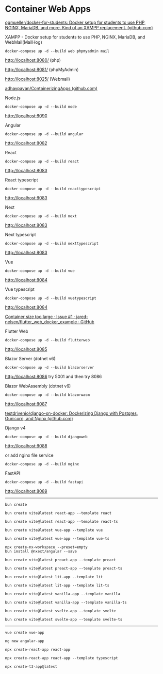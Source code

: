 # Container Web Apps

[ogmueller/docker-for-students: Docker setup for students to use PHP, NGINX, MariaDB, and more. Kind of an XAMPP replacement. (github.com)](https://github.com/ogmueller/docker-for-students)

XAMPP - Docker setup for students to use PHP, NGINX, MariaDB, and WebMail(MailHog)

```
docker-compose up -d --build web phpmyadmin mail
```

<http://localhost:8080/> (php)

<http://localhost:8081/> (phpMyAdmin)

<http://localhost:8025/> (Webmail)

[adhavpavan/ContainerizingApps (github.com)](https://github.com/adhavpavan/ContainerizingApps)

Node.js

```
docker-compose up -d --build node
```

<http://localhost:8090>

Angular

```
docker-compose up -d --build angular
```

<http://localhost:8082>

React

```
docker-compose up -d --build react
```

<http://localhost:8083>

React typescript

```
docker-compose up -d --build reacttypescript
```

<http://localhost:8083>

Next

```
docker-compose up -d --build next
```

<http://localhost:8083>

Next typescript

```
docker-compose up -d --build nexttypescript
```

<http://localhost:8083>

Vue

```
docker-compose up -d --build vue
```

<http://localhost:8084>

Vue typescript

```
docker-compose up -d --build vuetypescript
```

<http://localhost:8084>

[Container size too large · Issue #1 · jared-nelsen/flutter_web_docker_example · GitHub](https://github.com/jared-nelsen/flutter_web_docker_example/issues/1#issuecomment-986097288)

Flutter Web

```
docker-compose up -d --build flutterweb
```

<http://localhost:8085>

Blazor Server (dotnet v6)

```
docker-compose up -d --build blazorserver
```

<http://localhost:8086> try 5001 and then try 8086

Blazor WebAssembly (dotnet v6)

```
docker-compose up -d --build blazorwasm
```

<http://localhost:8087>

[testdrivenio/django-on-docker: Dockerizing Django with Postgres, Gunicorn, and Nginx (github.com)](https://github.com/testdrivenio/django-on-docker)

Django v4

```
docker-compose up -d --build djangoweb
```

<http://localhost:8088>

or add nginx file service

```
docker-compose up -d --build nginx
```

FastAPI

```
docker-compose up -d --build fastapi
```

<http://localhost:8089>

---


```
bun create
```
```
bun create vite@latest react-app --template react
```
```
bun create vite@latest react-app --template react-ts
```
```
bun create vite@latest vue-app --template vue
```
```
bun create vite@latest vue-app --template vue-ts
```
```
npx create-nx-workspace --preset=empty
bun install @nxext/angular --save
```
```
bun create vite@latest preact-app --template preact
```
```
bun create vite@latest preact-app --template preact-ts
```
```
bun create vite@latest lit-app --template lit
```
```
bun create vite@latest lit-app --template lit-ts
```
```
bun create vite@latest vanilla-app --template vanilla
```
```
bun create vite@latest vanilla-app --template vanilla-ts
```
```
bun create vite@latest svelte-app --template svelte
```
```
bun create vite@latest svelte-app --template svelte-ts
```
---
```
vue create vue-app
```
```
ng new angular-app
```
```
npx create-react-app react-app
```
```
npx create-react-app react-app --template typescript
```
```
npx create-t3-app@latest
```